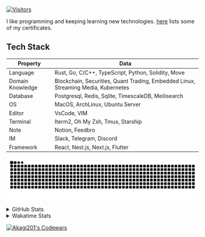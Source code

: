 <!-- markdownlint-disable MD041 MD010 MD033 -->
[![Visitors](https://api.visitorbadge.io/api/daily?path=Akagi201%2FAkagi201&label=Visitors%20Today&countColor=%2337d67a)](https://visitorbadge.io/status?path=Akagi201%2FAkagi201)

I like programming and keeping learning new technologies. [here](https://github.com/Akagi201/blockchain) lists some of my certificates.

## Tech Stack

| Property         	| Data                                                                               	|
|------------------	|------------------------------------------------------------------------------------	|
| Language         	| Rust, Go, C/C++, TypeScript, Python, Solidity, Move                                 |
| Domain Knowledge 	| Blockchain, Securities, Quant Trading, Embedded Linux, Streaming Media, Kubernetes 	|
| Database         	| Postgresql, Redis, Sqlite, TimescaleDB, Meilisearch                                 |
| OS               	| MacOS, ArchLinux, Ubuntu Server                                                     |
| Editor           	| VsCode, VIM                                                                        	|
| Terminal          | Iterm2, Oh My Zsh, Tmux, Starship                                                   |
| Note             	| Notion, Feedbro                                                                    	|
| IM               	| Slack, Telegram, Discord                                                            |
| Framework         | React, Nest.js, Next.js, Flutter                                                   	|

[![github contribution grid snake animation](https://raw.githubusercontent.com/Akagi201/Akagi201/output/github-contribution-grid-snake.svg#gh-light-mode-only)](https://github.com/Akagi201)

<details>
<summary>GitHub Stats</summary>
  <a href="https://github.com/Akagi201"><img alt="Profile Detail" src="https://raw.githubusercontent.com/Akagi201/Akagi201/master/profile-summary-card-output/dracula/0-profile-details.svg" /></a>
  <a href="https://github.com/Akagi201"><img alt="Github Stats" src="https://raw.githubusercontent.com/Akagi201/Akagi201/master/profile-summary-card-output/dracula/3-stats.svg" /></a>
  <a href="https://github.com/Akagi201"><img alt="Lang By Commits" src="https://raw.githubusercontent.com/Akagi201/Akagi201/master/profile-summary-card-output/dracula/2-most-commit-language.svg" /></a>
</details>

<details>
<summary>Wakatime Stats</summary>
<br>

<!--START_SECTION:waka-->

```txt
From: 31 August 2023 - To: 07 September 2023

Total Time: 57 hrs 54 mins

Other      49 hrs 28 mins  █████████████████████▒░░░   85.44 %
sh         2 hrs 51 mins   █▒░░░░░░░░░░░░░░░░░░░░░░░   04.94 %
Rust       2 hrs 43 mins   █▒░░░░░░░░░░░░░░░░░░░░░░░   04.72 %
Python     2 hrs 1 min     █░░░░░░░░░░░░░░░░░░░░░░░░   03.51 %
YAML       22 mins         ░░░░░░░░░░░░░░░░░░░░░░░░░   00.63 %
TOML       9 mins          ░░░░░░░░░░░░░░░░░░░░░░░░░   00.27 %
Markdown   6 mins          ░░░░░░░░░░░░░░░░░░░░░░░░░   00.19 %
JSON       4 mins          ░░░░░░░░░░░░░░░░░░░░░░░░░   00.14 %
Solidity   2 mins          ░░░░░░░░░░░░░░░░░░░░░░░░░   00.08 %
Ezhil      1 min           ░░░░░░░░░░░░░░░░░░░░░░░░░   00.05 %
```

<!--END_SECTION:waka-->

</details>

<a href="https://www.codewars.com/users/Akagi201"><img alt="Akagi201's Codewars" src="https://www.codewars.com/users/Akagi201/badges/small"></a>
